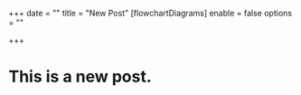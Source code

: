 +++
date = ""
title = "New Post"
[flowchartDiagrams]
enable = false
options = ""

+++
# This is a  new post.